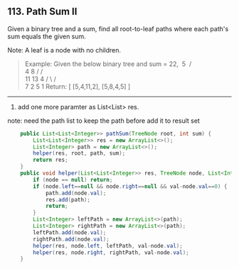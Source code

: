 ## 113. Path Sum II

Given a binary tree and a sum, find all root-to-leaf paths where each path's sum equals the given sum.

Note: A leaf is a node with no children.

>Example:
Given the below binary tree and sum = 22,
 ​     5
 ​    / \
    4   8
   /   / \
  11  13  4
 /  \    / \
7    2  5   1
Return:
[
   [5,4,11,2],
   [5,8,4,5]
]

---
1. add one more paramter as List<List<Integer>> res.

note: need the path list to keep the path before add it to result set

```java
    public List<List<Integer>> pathSum(TreeNode root, int sum) {
        List<List<Integer>> res = new ArrayList<>();
        List<Integer> path = new ArrayList<>();
        helper(res, root, path, sum);
        return res;
    }
    public void helper(List<List<Integer>> res, TreeNode node, List<Integer> path, int val) {
        if (node == null) return;
        if (node.left==null && node.right==null && val-node.val==0) {
            path.add(node.val);
            res.add(path);
            return;
        }
        List<Integer> leftPath = new ArrayList<>(path);
        List<Integer> rightPath = new ArrayList<>(path);
        leftPath.add(node.val);
        rightPath.add(node.val);
        helper(res, node.left, leftPath, val-node.val);
        helper(res, node.right, rightPath, val-node.val);
    }
```